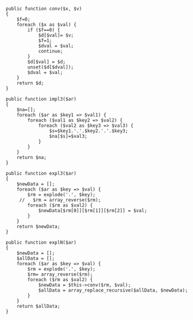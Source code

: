 
    public function conv($x, $v)
    {
        $f=0;
        foreach ($x as $val) {
            if ($f==0) {
                $d[$val]= $v;
                $f=1;
                $dval = $val;
                continue;
            }
            $d[$val] = $d;
            unset($d[$dval]);
            $dval = $val;
        }
        return $d;
    }

    public function impl3($ar)
    {
        $na=[];
        foreach ($ar as $key1 => $val1) {
            foreach ($val1 as $key2 => $val2) {
                foreach ($val2 as $key3 => $val3) {
                    $s=$key1.'.'.$key2.'.'.$key3;
                    $na[$s]=$val3;
                }
            }
        }
        return $na;
    }

    public function expl3($ar)
    {
        $newData = [];
        foreach ($ar as $key => $val) {
            $rm = explode('.', $key);
         //   $rm = array_reverse($rm);
            foreach ($rm as $val2) {
                $newData[$rm[0]][$rm[1]][$rm[2]] = $val;
            }
        }
        return $newData;
    }

    public function explN($ar)
    {
        $newData = [];
        $allData = [];
        foreach ($ar as $key => $val) {
            $rm = explode('.', $key);
            $rm= array_reverse($rm);
            foreach ($rm as $val2) {
                $newData = $this->conv($rm, $val);
                $allData = array_replace_recursive($allData, $newData);
            }
        }
        return $allData;
    }
